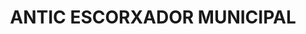 ---
layout: test
title:  "ANTIC ESCORXADOR MUNICIPAL"
collections: ["patrimoni-arquitectonic", "bcil-previstos-cbp"]
coordinates:
  - group1:
        - [1.456141706452955, 42.352525097556146]
        - [1.456264020033703, 42.352583906082536]
        - [1.456356687858394, 42.352475003764567]
        - [1.456397861172192, 42.352493499331274]
        - [1.456441403719552, 42.35243817606878]
        - [1.456239453376568, 42.35234658537653]
        - [1.456192516335063, 42.352402697319079]
        - [1.456232033198559, 42.352419918930138]
        - [1.456141706452955, 42.352525097556146]
---